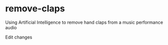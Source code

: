# remove-claps

Using Artificial Intelligence to remove hand claps from a music performance audio

Edit changes
